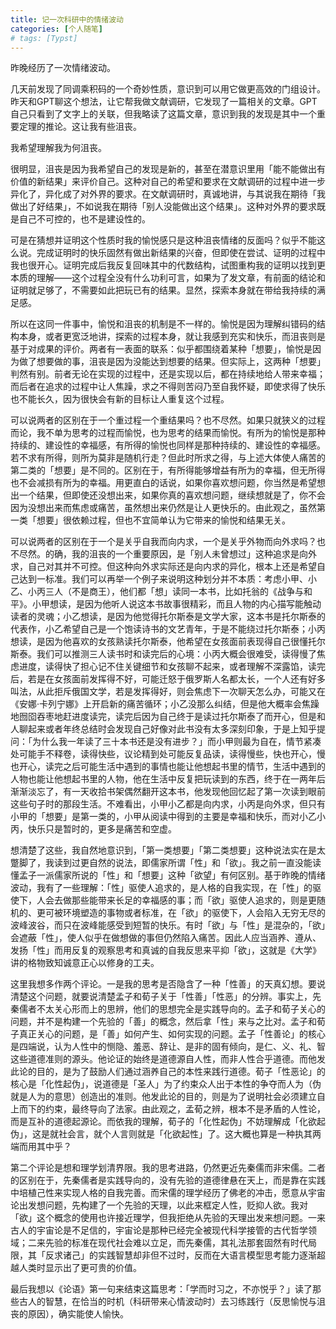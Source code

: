 ```yaml
---
title: 记一次科研中的情绪波动
categories: [个人随笔]
# tags: [Typst]
---
```


昨晚经历了一次情绪波动。

几天前发现了同调乘积码的一个奇妙性质，意识到可以用它做更高效的门组设计。昨天和GPT聊这个想法，让它帮我做文献调研，它发现了一篇相关的文章。GPT自己只看到了文字上的关联，但我略读了这篇文章，意识到我的发现是其中一个重要定理的推论。这让我有些沮丧。

我希望理解我为何沮丧。

很明显，沮丧是因为我希望自己的发现是新的，甚至在潜意识里用「能不能做出有价值的新结果」来评价自己。这种对自己的希望和要求在文献调研的过程中进一步异化了，异化成了对外界的要求。在文献调研时，真诚地讲，与其说我在期待「我做出了好结果」，不如说我在期待「别人没能做出这个结果」。这种对外界的要求既是自己不可控的，也不是建设性的。

可是在猜想并证明这个性质时我的愉悦感只是这种沮丧情绪的反面吗？似乎不能这么说。完成证明时的快乐固然有做出新结果的兴奋，但即使在尝试、证明的过程中我也很开心。证明完成后我反复回味其中的代数结构，试图重构我的证明以找到更本质的理解——这个过程全没有什么功利可言，如果为了发文章，有前面的结论和证明就足够了，不需要如此把玩已有的结果。显然，探索本身就在带给我持续的满足感。

所以在这同一件事中，愉悦和沮丧的机制是不一样的。愉悦是因为理解纠错码的结构本身，或者更宽泛地讲，探索的过程本身，就让我感到充实和快乐，而沮丧则是基于对成果的评价。两者有一表面的联系：似乎都围绕着某种「想要」，愉悦是因为做了想要做的事，沮丧是因为没能达到想要的结果。但实际上，这两种「想要」判然有别。前者无论在实现的过程中，还是实现以后，都在持续地给人带来幸福；而后者在追求的过程中让人焦躁，求之不得则苦闷乃至自我怀疑，即使求得了快乐也不能长久，因为很快会有新的目标让人重复这个过程。

可以说两者的区别在于一个重过程一个重结果吗？也不尽然。如果只就狭义的过程而论，我不单为思考的过程而愉悦，也为思考的结果而愉悦。有所为的愉悦是那种持续的、建设性的幸福感，有所得的愉悦也同样是那种持续的、建设性的幸福感。若不求有所得，则所为莫非是随机行走？但此时所求之得，与上述大体使人痛苦的第二类的「想要」是不同的。区别在于，有所得能够增益有所为的幸福，但无所得也不会减损有所为的幸福。用更直白的话说，如果你喜欢想问题，你当然是希望想出一个结果，但即使还没想出来，如果你真的喜欢想问题，继续想就是了，你不会因为没想出来而焦虑或痛苦，虽然想出来仍然是让人更快乐的。由此观之，虽然第一类「想要」很依赖过程，但也不宜简单认为它带来的愉悦和结果无关。

可以说两者的区别在于一个是关乎自我而向内求，一个是关乎外物而向外求吗？也不尽然。的确，我的沮丧的一个重要原因，是「别人未曾想过」这种追求是向外求，自己对其并不可控。但这种向外求实际还是向内求的异化，根本上还是希望自己达到一标准。我们可以再举一个例子来说明这种划分并不本质：考虑小甲、小乙、小丙三人（不是商王），他们都「想」读同一本书，比如托翁的《战争与和平》。小甲想读，是因为他听人说这本书故事很精彩，而且人物的内心描写能触动读者的灵魂；小乙想读，是因为他觉得托尔斯泰是文学大家，这本书是托尔斯泰的代表作，小乙希望自己是一个饱读诗书的文艺青年，于是不能绕过托尔斯泰；小丙想读，是因为他喜欢的女孩熟读托尔斯泰，他希望在女孩面前表现得自己很懂托尔斯泰。我们可以推测三人读书时和读完后的心境：小丙大概会很难受，读得慢了焦虑进度，读得快了担心记不住关键细节和女孩聊不起来，或者理解不深露馅，读完后，若是在女孩面前发挥得不好，可能迁怒于俄罗斯人名都太长，一个人还有好多叫法，从此拒斥俄国文学，若是发挥得好，则会焦虑下一次聊天怎么办，可能又在《安娜·卡列宁娜》上开启新的痛苦循环；小乙没那么纠结，但是他大概率会焦躁地囫囵吞枣地赶进度读完，读完后因为自己终于是读过托尔斯泰了而开心，但是和人聊起来或者年终总结时会发现自己好像对此书没有太多深刻印象，于是上知乎提问：「为什么我一年读了三十本书还是没有进步？」而小甲则最为自在，情节紧凑处可能手不释卷，读得快些，议论精到处可能反复品读，读得慢些，快也开心，慢也开心，读完之后可能生活中遇到的事情也能让他想起书里的情节，生活中遇到的人物也能让他想起书里的人物，他在生活中反复把玩读到的东西，终于在一两年后渐渐淡忘了，有一天收拾书架偶然翻开这本书，他发现他回忆起了第一次读到眼前这些句子时的那段生活。不难看出，小甲小乙都是向内求，小丙是向外求，但只有小甲的「想要」是第一类的，小甲从阅读中得到的主要是幸福和快乐，而对小乙小丙，快乐只是暂时的，更多是痛苦和空虚。

想清楚了这些，我自然地意识到，「第一类想要」「第二类想要」这种说法实在是太蹩脚了，我读到过更自然的说法，即儒家所谓「性」和「欲」。我之前一直没能读懂孟子一派儒家所说的「性」和「想要」这种「欲望」有何区别。基于昨晚的情绪波动，我有了一些理解：「性」驱使人追求的，是人格的自我实现，在「性」的驱使下，人会去做那些能带来长足的幸福感的事；而「欲」驱使人追求的，则是更随机的、更可被环境塑造的事物或者标准，在「欲」的驱使下，人会陷入无穷无尽的波峰波谷，而只在波峰能感受到短暂的快乐。有时「欲」与「性」是混杂的，「欲」会遮蔽「性」，使人似乎在做想做的事但仍然陷入痛苦。因此人应当涵养、遵从、发扬「性」而用反复的观察思考和真诚的自我反思来平抑「欲」，这就是《大学》讲的格物致知诚意正心以修身的工夫。

这里我想多作两个评论。一是我的思考是否隐含了一种「性善」的天真幻想。要说清楚这个问题，就要说清楚孟子和荀子关于「性善」「性恶」的分辨。事实上，先秦儒者不太关心形而上的思辨，他们的思想完全是实践导向的。孟子和荀子关心的问题，并不是构建一个先验的「善」的概念，然后拿「性」来与之比对。孟子和荀子真正关心的问题，是「善」如何产生、如何实现的问题。孟子「性善论」的核心是四端说，认为人性中的恻隐、羞恶、辞让、是非的固有倾向，是仁、义、礼、智这些道德准则的源头。他论证的始终是道德源自人性，而非人性合乎道德。而他发此论的目的，是为了鼓励人们通过涵养自己的本性来践行道德。荀子「性恶论」的核心是「化性起伪」，说道德是「圣人」为了约束众人出于本性的争夺而人为（伪就是人为的意思）创造出的准则。他发此论的目的，则是为了说明社会必须建立自上而下的约束，最终导向了法家。由此观之，孟荀之辨，根本不是矛盾的人性论，而是互补的道德起源论。而依我的理解，荀子的「化性起伪」不妨理解成「化欲起伪」，这是就社会言，就个人言则就是「化欲起性」了。这大概也算是一种执其两端而用其中乎？

第二个评论是想和理学划清界限。我的思考进路，仍然更近先秦儒而非宋儒。二者的区别在于，先秦儒者是实践导向的，没有先验的道德律悬在天上，而是靠在实践中培植己性来实现人格的自我完善。而宋儒的理学经历了佛老的冲击，愿意从宇宙论出发想问题，先构建了一个先验的天理，以此来框定人性，贬抑人欲。我对「欲」这个概念的使用也许接近理学，但我拒绝从先验的天理出发来想问题。一来古人的宇宙论是不足信的，宇宙论是那种已经完全被现代科学接管的古代哲学领域；二来先验的标准在现代社会难以立足，而先秦儒，其礼法那套固然有时代局限，其「反求诸己」的实践智慧却非但不过时，反而在大语言模型思考能力逐渐超越人类时显示出了更可贵的价值。

最后我想以《论语》第一句来结束这篇思考：「学而时习之，不亦悦乎？」读了那些古人的智慧，在恰当的时机（科研带来心情波动时）去习练践行（反思愉悦与沮丧的原因），确实能使人愉快。

